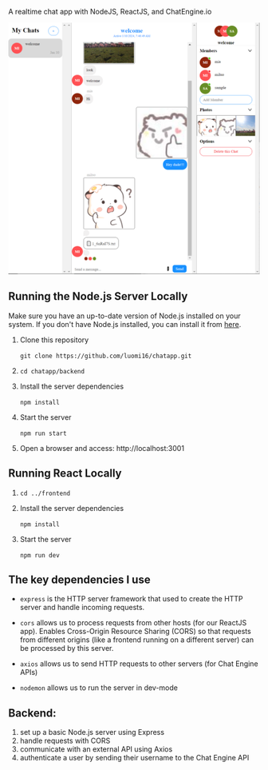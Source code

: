 A realtime chat app with NodeJS, ReactJS, and ChatEngine.io

<img src="images/chatRecord.png">

## Running the Node.js Server Locally

Make sure you have an up-to-date version of Node.js installed on your system. If you don't have Node.js installed, you can install it from [here](https://nodejs.org/en).

1. Clone this repository

   `git clone https://github.com/luomi16/chatapp.git`

2. `cd chatapp/backend`

3. Install the server dependencies

   `npm install`

4. Start the server

   `npm run start`

5. Open a browser and access: http://localhost:3001

## Running React Locally

1. `cd ../frontend`

2. Install the server dependencies

   `npm install`

3. Start the server

   `npm run dev`

## The key dependencies I use
- `express` is the HTTP server framework that used to create the HTTP server and handle incoming requests.

- `cors` allows us to process requests from other hosts (for our ReactJS app). Enables Cross-Origin Resource Sharing (CORS) so that requests from different origins (like a frontend running on a different server) can be processed by this server.

- `axios` allows us to send HTTP requests to other servers (for Chat Engine APIs)

- `nodemon` allows us to run the server in dev-mode

## Backend: 
1. set up a basic Node.js server using Express
2. handle requests with CORS
3. communicate with an external API using Axios
4. authenticate a user by sending their username to the Chat Engine API


